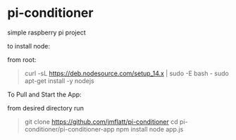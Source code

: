 # pi-conditioner
simple raspberry pi project

to install node: 

from root: 

> curl -sL https://deb.nodesource.com/setup_14.x | sudo -E bash -
>sudo apt-get install -y nodejs

To Pull and Start the App:

from desired directory run 
> git clone https://github.com/jmflatt/pi-conditioner
> cd pi-conditioner/pi-conditioner-app
> npm install 
> node app.js
